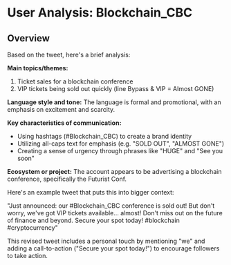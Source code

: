 # User Analysis: Blockchain_CBC

## Overview

Based on the tweet, here's a brief analysis:

**Main topics/themes:**

1. Ticket sales for a blockchain conference
2. VIP tickets being sold out quickly (line Bypass & VIP = Almost GONE)

**Language style and tone:**
The language is formal and promotional, with an emphasis on excitement and scarcity.

**Key characteristics of communication:**

* Using hashtags (#Blockchain_CBC) to create a brand identity
* Utilizing all-caps text for emphasis (e.g. "SOLD OUT", "ALMOST GONE")
* Creating a sense of urgency through phrases like "HUGE" and "See you soon"

**Ecosystem or project:**
The account appears to be advertising a blockchain conference, specifically the Futurist Conf.

Here's an example tweet that puts this into bigger context:

"Just announced: our #Blockchain_CBC conference is sold out! But don't worry, we've got VIP tickets available... almost! Don't miss out on the future of finance and beyond. Secure your spot today! #blockchain #cryptocurrency"

This revised tweet includes a personal touch by mentioning "we" and adding a call-to-action ("Secure your spot today!") to encourage followers to take action.